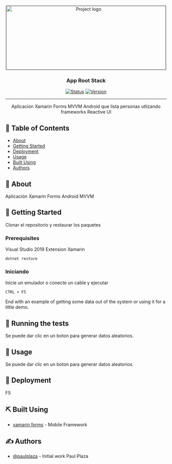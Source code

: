<p align="center">
  <a href="" rel="noopener">
 <img width=500px height=200px src="https://asociacionaepi.es/wp-content/uploads/2020/05/Xamarin-logo.png" alt="Project logo"></a>
</p>

<h3 align="center">App Root Stack</h3>

<div align="center">

[![Status](https://img.shields.io/badge/status-active-success.svg)]()
[![Version](https://img.shields.io/badge/Version-1.0-red)](/LICENSE)

</div>

---

<p align="center"> Aplicacion Xamarin Forms MVVM Android que lista personas utlizando frameworks Reactive UI
    <br> 
</p>

## 📝 Table of Contents

- [About](#about)
- [Getting Started](#getting_started)
- [Deployment](#deployment)
- [Usage](#usage)
- [Built Using](#built_using)
- [Authors](#authors)

## 🧐 About <a name = "about"></a>

Aplicación Xamarin Forms Android MVVM

## 🏁 Getting Started <a name = "getting_started"></a>

Clonar el repositorio y restaurar los paquetes

### Prerequisites

Visual Studio 2019
Extension Xamarin

```
dotnet restore
```

### Iniciando

Inicie un emulador o conecte un cable y ejecutar

```
CTRL + F5
```

End with an example of getting some data out of the system or using it for a little demo.

## 🔧 Running the tests <a name = "tests"></a>

Se puede dar clic en un boton para generar datos aleatorios.

## 🎈 Usage <a name="usage"></a>

Se puede dar clic en un boton para generar datos aleatorios.

## 🚀 Deployment <a name = "deployment"></a>

F5

## ⛏️ Built Using <a name = "built_using"></a>

- [xamarin forms](https://dotnet.microsoft.com/apps/xamarin/xamarin-forms) - Mobile Framework

## ✍️ Authors <a name = "authors"></a>

- [@paulplaza](https://github.com/paul-plaza) - Initial work Paul Plaza
